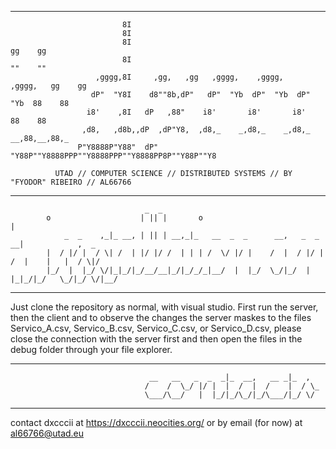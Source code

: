 __________________________________________________________________________________________________________________________
                             8I                                                         
                             8I                                                         
                             8I                                               gg    gg  
                             8I                                               ""    ""  
                       ,gggg,8I     ,gg,   ,gg   ,gggg,    ,gggg,    ,gggg,   gg    gg  
                      dP"  "Y8I    d8""8b,dP"   dP"  "Yb  dP"  "Yb  dP"  "Yb  88    88  
                     i8'    ,8I   dP   ,88"    i8'       i8'       i8'        88    88  
                    ,d8,   ,d8b,,dP  ,dP"Y8,  ,d8,_    _,d8,_    _,d8,_    __,88,__,88,_
                   P"Y8888P"Y88"  dP"   "Y88P""Y8888PPP""Y8888PPP""Y8888PP8P""Y88P""Y8 
                                                                
              UTAD // COMPUTER SCIENCE // DISTRIBUTED SYSTEMS // BY "FYODOR" RIBEIRO // AL66766 

__________________________________________________________________________________________________________________________
                                  _  _                                                           
            o                    | || |       o                               |                  
                _  _    ,_|_ __, | || | __,_|_   __  _  _      __,   _  _   __|            ,  _  
            |  / |/ |  / \| /  | |/ |/ /  | | | /  \/ |/ |    /  |  / |/ | /  |    |   |  / \|/  
            |_/  |  |_/ \/|_|_/|_/__/__|_/|_/_/_|__/  |  |_/  \_/|_/  |  |_|_/|_/   \_/|_/ \/|__/
                                                                                                                                 
__________________________________________________________________________________________________________________________

Just clone the repository as normal, with visual studio. First run the server, then the client and to observe the changes
the server maskes to the files Servico_A.csv, Servico_B.csv, Servico_C.csv, or Servico_D.csv, please close the connection 
with the server first and then open the files in the debug folder through your file explorer.
__________________________________________________________________________________________________________________________                                                                 
                                   __   __   _  _  _|_  __,   __ _|_  ,  
                                  /    /  \_/ |/ |  |  /  |  /    |  / \_
                                  \___/\__/   |  |_/|_/\_/|_/\___/|_/ \/ 
___________________________________________________________________________________________________________________________                                     

contact dxcccii at https://dxcccii.neocities.org/ or by email (for now) at al66766@utad.eu

